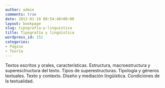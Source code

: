 ```yaml
---
author: admin
comments: true
date: 2012-01-10 00:54:40+00:00
layout: bookpage
slug: tipografia-y-linguistica
title: Tipografía y lingüística
wordpress_id: 151
categories:
- Página
- Teoría
---
```


Textos escritos y orales, características. Estructura, macroestructura y superesctructura del texto. Tipos de superestructuras. Tipología y géneros textuales. Texto y contexto. Diseño y mediación lingüística. Condiciones de la textualidad.
